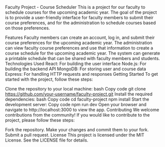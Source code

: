 Faculty Project - Course Scheduler
This is a project for our faculty to schedule courses for the upcoming academic year. The goal of the project is to provide a user-friendly interface for faculty members to submit their course preferences, and for the administration to schedule courses based on those preferences.

Features
Faculty members can create an account, log in, and submit their course preferences for the upcoming academic year.
The administration can view faculty course preferences and use that information to create a course schedule for the upcoming academic year.
The system can generate a printable schedule that can be shared with faculty members and students.
Technologies Used
React: For building the user interface
Node.js: For building the backend API
MongoDB: For storing user and course data
Express: For handling HTTP requests and responses
Getting Started
To get started with the project, follow these steps:

Clone the repository to your local machine:
bash
Copy code
git clone https://github.com/your-username/faculty-project.git
Install the required dependencies:
bash
Copy code
cd faculty-project
npm install
Start the development server:
Copy code
npm run dev
Open your browser and navigate to http://localhost:3000 to view the app.
Contributing
We welcome contributions from the community! If you would like to contribute to the project, please follow these steps:

Fork the repository.
Make your changes and commit them to your fork.
Submit a pull request.
License
This project is licensed under the MIT License. See the LICENSE file for details.
